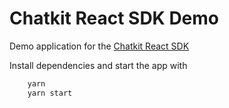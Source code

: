 # Chatkit React SDK Demo

Demo application for the [Chatkit React SDK](https://pusher.com/docs/chatkit/reference/react)

Install dependencies and start the app with
```bash
    yarn
    yarn start
```
